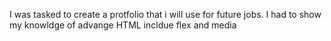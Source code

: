 I was tasked to create a protfolio that i will use for future jobs. I had to show my knowldge of advange HTML incldue flex and media
